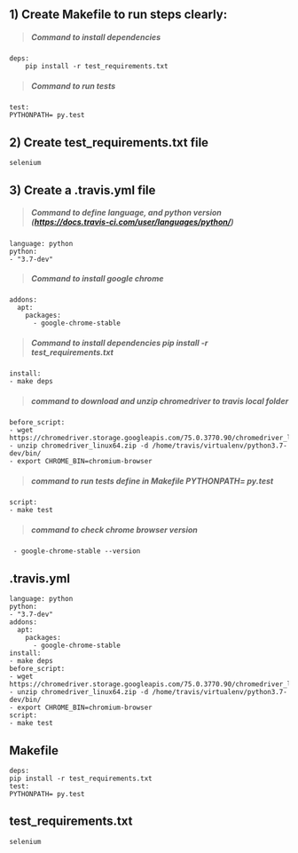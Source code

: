 ﻿## 1) Create Makefile to run steps clearly:

> ##### Command to install dependencies
> 

    deps:
    	pip install -r test_requirements.txt

> 
> ##### Command to run tests

    test:
    PYTHONPATH= py.test

## 2) Create test_requirements.txt file

    selenium


## 3) Create a .travis.yml file

> ##### Command to define language, and python version (https://docs.travis-ci.com/user/languages/python/)
> 

    language: python
    python:
    - "3.7-dev"

> ##### Command to install google chrome

    addons:
      apt:
        packages:
          - google-chrome-stable

> 
> ##### Command to install dependencies pip install -r test_requirements.txt

    install:
    - make deps

> 
> ##### command to download and unzip chromedriver to travis local folder

    before_script:
    - wget https://chromedriver.storage.googleapis.com/75.0.3770.90/chromedriver_linux64.zip
    - unzip chromedriver_linux64.zip -d /home/travis/virtualenv/python3.7-dev/bin/
    - export CHROME_BIN=chromium-browser

> 
> ##### command to run tests define in Makefile PYTHONPATH= py.test
> 

    script:
    - make test

> 
> ##### command to check chrome browser version
> 

     - google-chrome-stable --version

## .travis.yml

    language: python
    python:
    - "3.7-dev"
    addons:
      apt:
        packages:
          - google-chrome-stable
    install:
    - make deps
    before_script:
    - wget https://chromedriver.storage.googleapis.com/75.0.3770.90/chromedriver_linux64.zip
    - unzip chromedriver_linux64.zip -d /home/travis/virtualenv/python3.7-dev/bin/
    - export CHROME_BIN=chromium-browser
    script:
    - make test

## Makefile

    deps:
    pip install -r test_requirements.txt
    test:
    PYTHONPATH= py.test
## test_requirements.txt

    selenium





